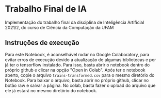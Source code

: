 # Trabalho Final de IA
Implementação do trabalho final da disciplina de Inteligência Artificial 2021/2, do curso de Ciência da Computação da UFAM

## Instruções de execução
Para este Notebook, é aconselhável rodar no Google Colaboratory, para evitar erros de execução devido a atualização de algumas bibliotecas e por já ter o tensorflow instalado. Para isso, basta abrir o notebook dentro do próprio github e clicar na opção "Open in Colab".
Após ter o notebook aberto, copie o arquivo `trains-transformed.csv` para o mesmo diretório do Notebook. Para baixar o arquivo, basta abrir no próprio github, clicar no botão raw e salvar a página. No colab, basta fazer o upload do arquivo que ele já estará no mesmo diretório do notebook.
